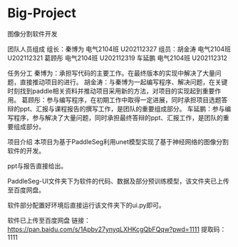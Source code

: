 # Big-Project
图像分割软件开发

团队人员组成
组长：秦博为 电气2104班 U202112327
组员：胡金涛 电气2104班 U202112321
      葛顾彤 电气2104班 U202112319
      车延鹏 电气2104班 U202112312
      
任务分工
秦博为：承担写代码的主要工作。在最终版本的实现中解决了大量问题，直接推动项目的进行。
胡金涛：与秦博为一起编写程序、解决问题，在关键时刻找到paddle相关资料并推动项目采用新的方法，对项目的实现起到重要作用。
葛顾彤：参与编写程序，在初期工作中取得一定进展，同时承担项目选题答辩的ppt、汇报与课程报告的撰写工作，是团队的重要组成部分。
车延鹏：参与编写程序，参与解决了大量问题，同时承担最终答辩的ppt、汇报工作，是团队的重要组成部分。

项目介绍
本项目为基于PaddleSeg利用unet模型实现了基于神经网络的图像分割软件的开发。

ppt与报告直接给出。

PaddleSeg-UI文件夹下为软件的代码、数据及部分预训练模型，该文件夹已上传至百度网盘。

软件部分配置好环境后直接运行该文件夹下的ui.py即可。

软件已上传至百度网盘
链接：https://pan.baidu.com/s/1Apbv27ynyqLXHKcgQbFQqw?pwd=1111 
提取码：1111 

